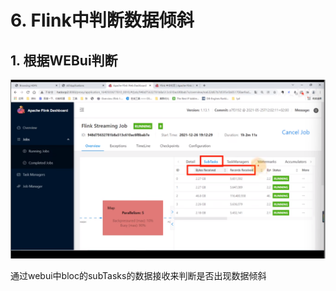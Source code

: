 # 6. Flink中判断数据倾斜

## 1. 根据WEBui判断

![image-20230224165510645](images/image-20230224165510645.png)

通过webui中bloc的subTasks的数据接收来判断是否出现数据倾斜 